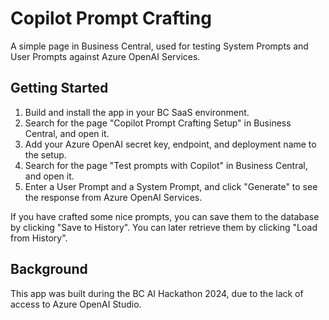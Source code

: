 # Copilot Prompt Crafting

A simple page in Business Central, used for testing System Prompts and User Prompts against Azure OpenAI Services.

## Getting Started

1. Build and install the app in your BC SaaS environment.
1. Search for the page "Copilot Prompt Crafting Setup" in Business Central, and open it.
1. Add your Azure OpenAI secret key, endpoint, and deployment name to the setup.
1. Search for the page "Test prompts with Copilot" in Business Central, and open it.
1. Enter a User Prompt and a System Prompt, and click "Generate" to see the response from Azure OpenAI Services.

If you have crafted some nice prompts, you can save them to the database by clicking "Save to History".
You can later retrieve them by clicking "Load from History".

## Background

This app was built during the BC AI Hackathon 2024, due to the lack of access to Azure OpenAI Studio.
